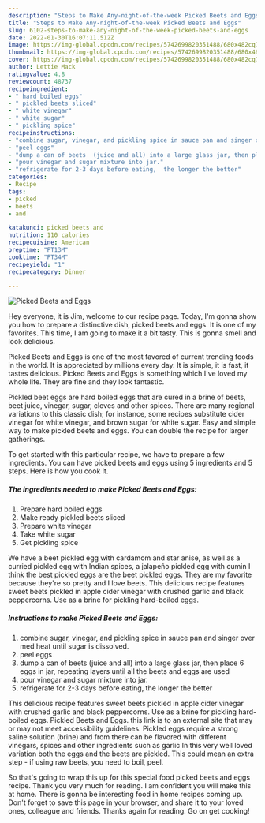 ```yaml
---
description: "Steps to Make Any-night-of-the-week Picked Beets and Eggs"
title: "Steps to Make Any-night-of-the-week Picked Beets and Eggs"
slug: 6102-steps-to-make-any-night-of-the-week-picked-beets-and-eggs
date: 2022-01-30T16:07:11.512Z
image: https://img-global.cpcdn.com/recipes/5742699820351488/680x482cq70/picked-beets-and-eggs-recipe-main-photo.jpg
thumbnail: https://img-global.cpcdn.com/recipes/5742699820351488/680x482cq70/picked-beets-and-eggs-recipe-main-photo.jpg
cover: https://img-global.cpcdn.com/recipes/5742699820351488/680x482cq70/picked-beets-and-eggs-recipe-main-photo.jpg
author: Lettie Mack
ratingvalue: 4.8
reviewcount: 48737
recipeingredient:
- " hard boiled eggs"
- " pickled beets sliced"
- " white vinegar"
- " white sugar"
- " pickling spice"
recipeinstructions:
- "combine sugar, vinegar, and pickling spice in sauce pan and singer over med heat until sugar is dissolved."
- "peel eggs"
- "dump a can of beets  (juice and all) into a large glass jar, then place 6 eggs in jar,  repeating layers until all the beets and eggs are used"
- "pour vinegar and sugar mixture into jar."
- "refrigerate for 2-3 days before eating,  the longer the better"
categories:
- Recipe
tags:
- picked
- beets
- and

katakunci: picked beets and 
nutrition: 110 calories
recipecuisine: American
preptime: "PT13M"
cooktime: "PT34M"
recipeyield: "1"
recipecategory: Dinner

---
```



![Picked Beets and Eggs](https://img-global.cpcdn.com/recipes/5742699820351488/680x482cq70/picked-beets-and-eggs-recipe-main-photo.jpg)

Hey everyone, it is Jim, welcome to our recipe page. Today, I'm gonna show you how to prepare a distinctive dish, picked beets and eggs. It is one of my favorites. This time, I am going to make it a bit tasty. This is gonna smell and look delicious.

Picked Beets and Eggs is one of the most favored of current trending foods in the world. It is appreciated by millions every day. It is simple, it is fast, it tastes delicious. Picked Beets and Eggs is something which I've loved my whole life. They are fine and they look fantastic.

Pickled beet eggs are hard boiled eggs that are cured in a brine of beets, beet juice, vinegar, sugar, cloves and other spices. There are many regional variations to this classic dish; for instance, some recipes substitute cider vinegar for white vinegar, and brown sugar for white sugar. Easy and simple way to make pickled beets and eggs. You can double the recipe for larger gatherings.


To get started with this particular recipe, we have to prepare a few ingredients. You can have picked beets and eggs using 5 ingredients and 5 steps. Here is how you cook it.

<!--inarticleads1-->

##### The ingredients needed to make Picked Beets and Eggs:

1. Prepare  hard boiled eggs
1. Make ready  pickled beets sliced
1. Prepare  white vinegar
1. Take  white sugar
1. Get  pickling spice


We have a beet pickled egg with cardamom and star anise, as well as a curried pickled egg with Indian spices, a jalapeño pickled egg with cumin I think the best pickled eggs are the beet pickled eggs. They are my favorite because they&#39;re so pretty and I love beets. This delicious recipe features sweet beets pickled in apple cider vinegar with crushed garlic and black peppercorns. Use as a brine for pickling hard-boiled eggs. 

<!--inarticleads2-->

##### Instructions to make Picked Beets and Eggs:

1. combine sugar, vinegar, and pickling spice in sauce pan and singer over med heat until sugar is dissolved.
1. peel eggs
1. dump a can of beets  (juice and all) into a large glass jar, then place 6 eggs in jar,  repeating layers until all the beets and eggs are used
1. pour vinegar and sugar mixture into jar.
1. refrigerate for 2-3 days before eating,  the longer the better


This delicious recipe features sweet beets pickled in apple cider vinegar with crushed garlic and black peppercorns. Use as a brine for pickling hard-boiled eggs. Pickled Beets and Eggs. this link is to an external site that may or may not meet accessibility guidelines. Pickled eggs require a strong saline solution (brine) and from there can be flavored with different vinegars, spices and other ingredients such as garlic In this very well loved variation both the eggs and the beets are pickled. This could mean an extra step - if using raw beets, you need to boil, peel. 

So that's going to wrap this up for this special food picked beets and eggs recipe. Thank you very much for reading. I am confident you will make this at home. There is gonna be interesting food in home recipes coming up. Don't forget to save this page in your browser, and share it to your loved ones, colleague and friends. Thanks again for reading. Go on get cooking!
